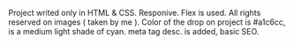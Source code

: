 Project writed only in HTML & CSS.
Responive.
Flex is used.
All rights reserved on images ( taken by me ).
Color of the drop on project is #a1c6cc, is a medium light shade of cyan.
meta tag desc. is added, basic SEO.
